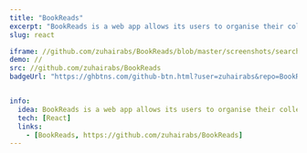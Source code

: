 ```yaml
---
title: "BookReads"
excerpt: "BookReads is a web app allows its users to organise their collection of books into three shelves: Currently Reading, Read, and Want To Read."
slug: react

iframe: //github.com/zuhairabs/BookReads/blob/master/screenshots/search_page.png
demo: //
src: //github.com/zuhairabs/BookReads
badgeUrl: "https://ghbtns.com/github-btn.html?user=zuhairabs&repo=BookReads&type=star&count=true" 


info:
  idea: BookReads is a web app allows its users to organise their collection of books into three shelves: Currently Reading, Read, and Want To Read.
  tech: [React]
  links: 
    - [BookReads, https://github.com/zuhairabs/BookReads]
---
```

